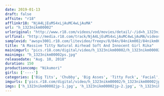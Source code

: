 ```yaml
---
date: 2019-01-13
draft: false
affsite: "r18"
afflinkr18: "NjA4LjEuMS4xLjAuMC4wLjAuMA"
url: "h_1323nikm00002"
urloriginal: "http://www.r18.com/videos/vod/movies/detail/-/id=h_1323nikm00002"
urlfinal: "http://media.r18.com/track/NjA4LjEuMS4xLjAuMC4wLjAuMA/videos/vod/movies/detail/-/id=h_1323nikm00002"
samplevid: "awspv3001.r18.com/litevideo/freepv/8/84n/84nikm002/84nikm002_dmb_w.mp4"
title: "A Massive Titty Natural Airhead Soft And Innocent Girl Rika"
mainimgurl: "pics.r18.com/digital/video/h_1323nikm00002/h_1323nikm00002ps.jpg"
mainimgs: "h_1323nikm00002ps.jpg"
releasedate: "Aug. 10, 2018"
duration: 150
productioncomp: "Nikumori"
girls: ['----']
categories: ['Big Tits', 'Chubby', 'Big Asses', 'Titty Fuck', 'Facial', 'Hi-Def']
imgurls: ['pics.r18.com/digital/video/h_1323nikm00002/h_1323nikm00002jp-1.jpg', 'pics.r18.com/digital/video/h_1323nikm00002/h_1323nikm00002jp-2.jpg', 'pics.r18.com/digital/video/h_1323nikm00002/h_1323nikm00002jp-3.jpg', 'pics.r18.com/digital/video/h_1323nikm00002/h_1323nikm00002jp-4.jpg', 'pics.r18.com/digital/video/h_1323nikm00002/h_1323nikm00002jp-5.jpg', 'pics.r18.com/digital/video/h_1323nikm00002/h_1323nikm00002jp-6.jpg', 'pics.r18.com/digital/video/h_1323nikm00002/h_1323nikm00002jp-7.jpg', 'pics.r18.com/digital/video/h_1323nikm00002/h_1323nikm00002jp-8.jpg', 'pics.r18.com/digital/video/h_1323nikm00002/h_1323nikm00002jp-9.jpg', 'pics.r18.com/digital/video/h_1323nikm00002/h_1323nikm00002jp-10.jpg', 'pics.r18.com/digital/video/h_1323nikm00002/h_1323nikm00002jp-11.jpg', 'pics.r18.com/digital/video/h_1323nikm00002/h_1323nikm00002jp-12.jpg', 'pics.r18.com/digital/video/h_1323nikm00002/h_1323nikm00002jp-13.jpg', 'pics.r18.com/digital/video/h_1323nikm00002/h_1323nikm00002jp-14.jpg', 'pics.r18.com/digital/video/h_1323nikm00002/h_1323nikm00002jp-15.jpg', 'pics.r18.com/digital/video/h_1323nikm00002/h_1323nikm00002jp-16.jpg', 'pics.r18.com/digital/video/h_1323nikm00002/h_1323nikm00002jp-17.jpg', 'pics.r18.com/digital/video/h_1323nikm00002/h_1323nikm00002jp-18.jpg', 'pics.r18.com/digital/video/h_1323nikm00002/h_1323nikm00002jp-19.jpg', 'pics.r18.com/digital/video/h_1323nikm00002/h_1323nikm00002jp-20.jpg']
imgs: ['h_1323nikm00002jp-1.jpg', 'h_1323nikm00002jp-2.jpg', 'h_1323nikm00002jp-3.jpg', 'h_1323nikm00002jp-4.jpg', 'h_1323nikm00002jp-5.jpg', 'h_1323nikm00002jp-6.jpg', 'h_1323nikm00002jp-7.jpg', 'h_1323nikm00002jp-8.jpg', 'h_1323nikm00002jp-9.jpg', 'h_1323nikm00002jp-10.jpg', 'h_1323nikm00002jp-11.jpg', 'h_1323nikm00002jp-12.jpg', 'h_1323nikm00002jp-13.jpg', 'h_1323nikm00002jp-14.jpg', 'h_1323nikm00002jp-15.jpg', 'h_1323nikm00002jp-16.jpg', 'h_1323nikm00002jp-17.jpg', 'h_1323nikm00002jp-18.jpg', 'h_1323nikm00002jp-19.jpg', 'h_1323nikm00002jp-20.jpg']
---
```

